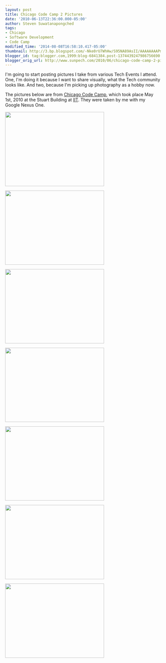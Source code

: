 ```yaml
---
layout: post
title: Chicago Code Camp 2 Pictures
date: '2010-06-13T22:36:00.000-05:00'
author: Steven Suwatanapongched
tags:
- Chicago
- Software Development
- Code Camp
modified_time: '2014-08-08T16:58:10.417-05:00'
thumbnail: http://3.bp.blogspot.com/-Nke0rU7WhHw/S95NA89AsII/AAAAAAAAPmA/Xy74BEHWndk/s72-c/2010-05-01+08.48.30.jpg
blogger_id: tag:blogger.com,1999:blog-6841384.post-1374439247986756690
blogger_orig_url: http://www.sunpech.com/2010/06/chicago-code-camp-2-pictures.html
---
```


I'm going to start posting pictures I take from various Tech Events I attend.  One, I'm doing it because I want to share visually, what the Tech community looks like.  And two, because I'm picking up photography as a hobby now.

The pictures below are from <a href="http://chicagocodecamp.com/">Chicago Code Camp</a>, which took place May 1st, 2010 at the Stuart Building at <a href="http://iit.edu/">IIT</a>.  They were taken by me with my Google Nexus One.

<a href="http://3.bp.blogspot.com/-Nke0rU7WhHw/S95NA89AsII/AAAAAAAAPmA/Xy74BEHWndk/s1600/2010-05-01+08.48.30.jpg"><img border="0" height="240" src="http://3.bp.blogspot.com/-Nke0rU7WhHw/S95NA89AsII/AAAAAAAAPmA/Xy74BEHWndk/s320/2010-05-01+08.48.30.jpg" width="320" /></a>

<a href="http://2.bp.blogspot.com/-reO4JD_5_5Q/S95NBe9oT1I/AAAAAAAAPmA/GqZnZ9fETOE/s1600/2010-05-01+09.07.01.jpg"><img border="0" height="240" src="http://2.bp.blogspot.com/-reO4JD_5_5Q/S95NBe9oT1I/AAAAAAAAPmA/GqZnZ9fETOE/s320/2010-05-01+09.07.01.jpg" width="320" /></a>

<a href="http://2.bp.blogspot.com/-f0qXI1gUNHo/S95NB3klO0I/AAAAAAAAPmA/dUspJ4W6w0s/s1600/2010-05-01+10.18.32.jpg"><img border="0" height="240" src="http://2.bp.blogspot.com/-f0qXI1gUNHo/S95NB3klO0I/AAAAAAAAPmA/dUspJ4W6w0s/s320/2010-05-01+10.18.32.jpg" width="320" /></a>

<a href="http://4.bp.blogspot.com/-8-_cap5jvxo/S95NCnJabzI/AAAAAAAAPmA/i2wndgHWAMU/s1600/2010-05-01+11.25.34.jpg"><img border="0" height="240" src="http://4.bp.blogspot.com/-8-_cap5jvxo/S95NCnJabzI/AAAAAAAAPmA/i2wndgHWAMU/s320/2010-05-01+11.25.34.jpg" width="320" /></a>

<a href="http://2.bp.blogspot.com/-2TVzLvyVI-0/S95NC7juJrI/AAAAAAAAPmA/86gxgrXhBXA/s1600/2010-05-01+13.00.58.jpg"><img border="0" height="240" src="http://2.bp.blogspot.com/-2TVzLvyVI-0/S95NC7juJrI/AAAAAAAAPmA/86gxgrXhBXA/s320/2010-05-01+13.00.58.jpg" width="320" /></a>

<a href="http://3.bp.blogspot.com/-dIU7Dhoa7IY/S95NDSClAtI/AAAAAAAAPmA/aPfOKtaXV_I/s1600/2010-05-01+14.18.23.jpg"><img border="0" height="240" src="http://3.bp.blogspot.com/-dIU7Dhoa7IY/S95NDSClAtI/AAAAAAAAPmA/aPfOKtaXV_I/s320/2010-05-01+14.18.23.jpg" width="320" /></a>

<a href="http://3.bp.blogspot.com/-rP0yrvIHoiA/S95NDjNROEI/AAAAAAAAPmA/_vKBP0-A-Ic/s1600/2010-05-01+15.31.41.jpg"><img border="0" height="240" src="http://3.bp.blogspot.com/-rP0yrvIHoiA/S95NDjNROEI/AAAAAAAAPmA/_vKBP0-A-Ic/s320/2010-05-01+15.31.41.jpg" width="320" /></a>